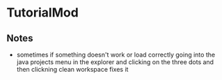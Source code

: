 # TutorialMod

## Notes
* sometimes if something doesn't work or load correctly going into the java projects menu in the explorer and clicking on the three dots and then clickning clean workspace fixes it
